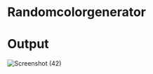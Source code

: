 # Randomcolorgenerator
 # Output
 
![Screenshot (42)](https://github.com/UZMA63/Randomcolorgenerator/assets/123838722/0469104a-4742-4a6f-8f1c-3a1ae54458f5)
